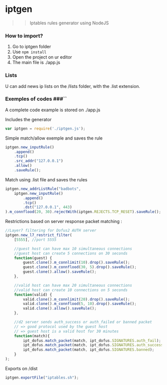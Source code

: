 iptgen
==============
>>Iptables rules generator using NodeJS

### How to import? ###
1. Go to iptgen folder
2. Use `npm install`
3. Open the project on ur editor
4. The main file is ./app.js

### Lists ###
U can add news ip lists on the /lists folder, with the .list extension.

###  Exemples of codes ###``
A complete code example is stored on ./app.js

Includes the generator
```javascript
var iptgen = require('./iptgen.js');
```

Simple match/allow exemple and saves the rule
```javascript
iptgen.new_inputRule()
    .append()
    .tcp()
    .src_addr("127.0.0.1")
    .allow()
    .saveRule();
```

Match using .list file  and saves the rules
```javascript
iptgen.new_addrListRule("badbots",
    iptgen.new_inputRule()
        .append()
        .tcp()
        .dst("127.0.0.1", 443)
).m_connflood(20, 30).rejectWith(iptgen.REJECTS.TCP_RESET).saveRule();
```

Restrictions based on server response packet matching :

```javascript
//Layer7 filtering for Dofus2 AUTH server
iptgen.new_l7_restrict_filter(
    [5555], //port 5555

    //guest host can have max 10 simultaneous connections
    //guest host can create 5 connections on 30 seconds
    function(guest) {
        guest.clone().m_connlimit(10).drop().saveRule();
        guest.clone().m_connflood(30, 5).drop().saveRule();
        guest.clone().allow().saveRule();
    },

    //valid host can have max 20 simultaneous connections
    //valid host can create 10 connections on 5 seconds
    function(valid) {
        valid.clone().m_connlimit(20).drop().saveRule();
        valid.clone().m_connflood(5, 10).drop().saveRule();
        valid.clone().allow().saveRule();
    },

    //d2 server sends auth_success or auth_failed or banned packet
    // => good protocol used by the guest host
    // => guest host is a valid host for 30 minutes
    function(match){
        ipt_dofus.match_packet(match, ipt_dofus.SIGNATURES.auth_fail);
        ipt_dofus.match_packet(match, ipt_dofus.SIGNATURES.auth_success);
        ipt_dofus.match_packet(match, ipt_dofus.SIGNATURES.banned);
    }
);
```

Exports on /dist
```javascript
iptgen.exportFile("iptables.sh");
```
